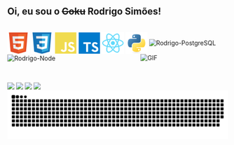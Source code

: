 ## Oi, eu sou o ~~Goku~~ Rodrigo Simões!




<div style="display: inline_block"><br>
  <img align="center" alt="Rodrigo-HTML" height="50" width="50" src="https://raw.githubusercontent.com/devicons/devicon/master/icons/html5/html5-original.svg">
  <img align="center" alt="Rodrigo-CSS" height="50" width="50" src="https://raw.githubusercontent.com/devicons/devicon/master/icons/css3/css3-original.svg">
  <img align="center" alt="Rodrigo-Js" height="50" width="50" src="https://raw.githubusercontent.com/devicons/devicon/master/icons/javascript/javascript-plain.svg">
  <img align="center" alt="Rodrigo-Ts" height="50" width="50" src="https://raw.githubusercontent.com/devicons/devicon/master/icons/typescript/typescript-plain.svg">
  <img align="center" alt="Rodrigo-React" height="50" width="50" src="https://raw.githubusercontent.com/devicons/devicon/master/icons/react/react-original.svg">
  <img align="center" alt="Rodrigo-Python" height="50" width="50" src="https://raw.githubusercontent.com/devicons/devicon/master/icons/python/python-original.svg">
  <img align="center" alt="Rodrigo-PostgreSQL" height="50" width="50" src="https://camo.githubusercontent.com/2facb89b414f4beb89250ff00956b210e030d79c1c78489e555fc2921e158b8a/68747470733a2f2f63646e2e6a7364656c6976722e6e65742f67682f64657669636f6e732f64657669636f6e2f69636f6e732f706f737467726573716c2f706f737467726573716c2d6f726967696e616c2e737667">
  <img align="center" alt="Rodrigo-Node" height="50" width="50" src="https://camo.githubusercontent.com/2cde166000bd4271614ef8c0a7e435af8a087c05f4d5a36f1945663d363bd463/68747470733a2f2f63646e2e6a7364656c6976722e6e65742f67682f64657669636f6e732f64657669636f6e2f69636f6e732f6e6f64656a732f6e6f64656a732d6f726967696e616c2e737667">

  <img align="right" src="https://github.com/RodrigoSRC/RodrigoSRC/assets/119067272/bcaa1078-19fb-4a9b-baad-f2c2264287e2" alt="GIF" width="200"/>
</div>


##
 <br>
<div>
  <a href="https://wa.me/5521980149839?text=${encodeURIComponent(Opa Rodrigo, estou entrando em contato pelo seu site. Vamos codar?)}" target="_blank"><img src="https://img.shields.io/badge/WhatsApp-25D366?style=for-the-badge&logo=whatsapp&logoColor=white" target="_blank"></a>
  <a href="https://instagram.com/yo_rodrigo_" target="_blank"><img src="https://img.shields.io/badge/-Instagram-%23E4405F?style=for-the-badge&logo=instagram&logoColor=white" target="_blank"></a>
  <a href = "mailto:clancoto2015@hotmail.com"><img src="https://img.shields.io/badge/Outlook-0078D4?style=for-the-badge&logo=microsoft-outlook&logoColor=white" target="_blank"></a>
  <a href="https://www.linkedin.com/in/rodrigo-simões-dev/" target="_blank"><img src="https://img.shields.io/badge/-LinkedIn-%230077B5?style=for-the-badge&logo=linkedin&logoColor=white" target="_blank"></a> 
  
</div>


<picture>
  <source media="(prefers-color-scheme: dark)" srcset="https://raw.githubusercontent.com/RodrigoSRC/RodrigoSRC/output/github-contribution-grid-snake-dark.svg">
  <source media="(prefers-color-scheme: light)" srcset="https://raw.githubusercontent.com/RodrigoSRC/RodrigoSRC/output/github-contribution-grid-snake.svg">
  <img alt="github contribution grid snake animation" src="https://raw.githubusercontent.com/RodrigoSRC/RodrigoSRC/output/github-contribution-grid-snake.svg">
</picture>
